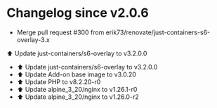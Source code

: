 # Changelog since v2.0.6
- Merge pull request #300 from erik73/renovate/just-containers-s6-overlay-3.x

⬆️ Update just-containers/s6-overlay to v3.2.0.0 
- ⬆️ Update just-containers/s6-overlay to v3.2.0.0 
- ⬆️ Update Add-on base image to v3.0.20 
- ⬆️ Update PHP to v8.2.20-r0 
- ⬆️ Update alpine_3_20/nginx to v1.26.1-r0 
- ⬆️ Update alpine_3_20/nginx to v1.26.0-r2 
